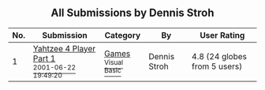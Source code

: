 ﻿<div align="center">

## All Submissions by Dennis Stroh

</div>

No.  | Submission | Category | By   | User Rating
---- | ---------- | -------- | ---- | -----------
1 | [Yahtzee 4 Player Part 1<br /><sup>2001-06-22 19:49:20</sup>](https://github.com/Planet-Source-Code/dennis-stroh-yahtzee-4-player-part-1__1-24383) | [Games<br /><sup>Visual Basic</sup>](../ByCategory/games__1-38.md) | Dennis Stroh | 4.8 (24 globes from 5 users)
